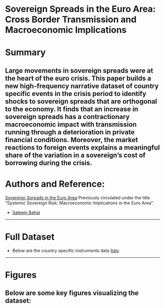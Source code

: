 # Sovereign Spreads in the Euro Area: Cross Border Transmission and Macroeconomic Implications

# Summary
Large movements in sovereign spreads were at the heart of the euro crisis. This paper builds a new high-frequency narrative dataset of country specific events in the crisis period to identify shocks to sovereign spreads that are orthogonal to the economy. It finds that an increase in sovereign spreads has a contractionary macroeconomic impact with transmission running through a deterioration in private financial conditions. Moreover, the market reactions to foreign events explains a meaningful share of the variation in a sovereign’s cost of borrowing during the crisis.
---


# Authors and Reference:
[Sovereign Spreads in the Euro Area](https://www.sciencedirect.com/science/article/pii/S0304393219300066) Previously circulated under the title “Systemic Sovereign Risk: Macroeconomic Implications in the Euro Area”. 

- [Saleem Bahaj](https://sites.google.com/site/saleembahaj/home)

---
# Full Dataset
- Below are the country specific instruments data
  [Italy](./Italy_Instrumets.xlsx)
  

---
# Figures

Below are some key figures visualizing the dataset:
---



